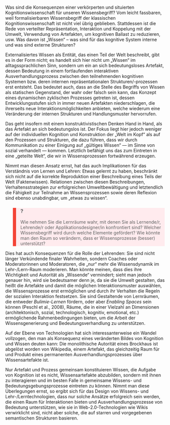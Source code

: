 Was sind die Konsequenzen einer verkörperten und situierten Kognitionswissenschaft für unseren Wissensbegriff? Vom leicht fassbaren, weil formalisierbaren Wissensbegriff der klassischen Kognitionswissenschaft ist nicht viel übrig geblieben. Stattdessen ist die Rede von verteilter Repräsentation, Interaktion und Koppelung mit der Umwelt, Verwendung von Artefakten, um kognitiven Ballast zu reduzieren, usw. Was davon ist „Wissen“ – was sind für das kognitive System interne und was sind externe Strukturen?

Externalisiertes Wissen als Entität, das einen Teil der Welt beschreibt, gibt es in der Form nicht; es handelt sich hier nicht um „Wissen“ im alltagssprachlichen Sinn, sondern um ein an sich bedeutungsloses Artefakt, dessen Bedeutung in einem fortlaufenden interaktiven Ausverhandlungsprozess zwischen den teilnehmenden kognitiven Systemen bzw. deren internen repräsentationalen Strukturen/-prozessen erst entsteht. Das bedeutet auch, dass an die Stelle des Begriffs von Wissen als statischen Gegenstand, der wahr oder falsch sein kann, das Konzept eines dynamischen zyklischen Prozesses getreten ist, dessen Entwicklungsstufen sich in immer neuen Artefakten niederschlagen, die ihrerseits neue Interaktionsmöglichkeiten anbieten, welche wiederum eine Veränderung der internen Strukturen und Handlungsmuster hervorrufen.

Das geht insofern mit einem konstruktivistischen Denken Hand in Hand, als das Artefakt an sich bedeutungslos ist. Der Fokus liegt hier jedoch weniger auf der individuellen Kognition und Konstruktion der „Welt im Kopf“ als auf den Prozessen und Strukturen, die dazu führen, dass wir durch Kommunikation zu einer Einigung auf „gültiges Wissen“ — im Sinne von sozial verhandelt — kommen. Letztlich befähigt uns das zum Eintreten in eine „geteilte Welt“, die wir in Wissensprozessen fortwährend erzeugen.

Nimmt man diesen Ansatz ernst, hat das auch Implikationen für das Verständnis von Lernen und Lehren: Etwas gelernt zu haben, beschränkt sich nicht auf die korrekte Reproduktion einer Beschreibung eines Teils der Welt (Faktenwissen). Relationen zwischen diesen Beschreibungen, Verhaltensstrategien zur erfolgreichen Umweltbewältigung und letztendlich die Fähigkeit zur Teilnahme an Wissensprozessen sowie deren Reflexion sind ebenso unabdingbar, um „etwas zu wissen“.

<blockquote style="background: #FFEBEE; border-left: 10px solid #F44336">

### ?

Wie nehmen Sie die Lernräume wahr, mit denen Sie als Lernende/r, Lehrende/r oder Applikations­designer/in konfrontiert sind? Welcher Wissensbegriff wird durch welche Elemente gefördert? Wie könnte man den Raum so verändern, dass er Wissensprozesse (besser) unterstützt?

</blockquote>

Dies hat auch Konsequenzen für die Rolle der Lehrenden: Sie sind nicht länger Verkündende finaler Wahrheiten, sondern Coaches oder Moderatorinnen und Moderatoren, die „nur“ mehr die Wissensdynamik im Lehr-/Lern-Raum moderieren. Man könnte meinen, dass dies ihre Wichtigkeit und Autorität als „Wissende“ vermindert; sieht man jedoch genauer hin, wird sie bedeutsamer denn je, da sie die Umwelt gestalten, das heißt die Artefakte und damit die möglichen Interaktionsmuster auswählen, die Wissensprozesse erst ermöglichen und durch ihr Verhalten die Regeln der sozialen Interaktion festsetzen. Sie sind Gestaltende von Lernräumen, die entweder *Bulimie-Lernen* fördern, oder aber *Enabling Spaces* sein können (Peschl et al., 2008), Räume, die in einer Vielzahl an Dimensionen (architektonisch, sozial, technologisch, kognitiv, emotional, etc.) ermöglichende Rahmenbedingungen bieten, um die Arbeit der Wissensgenerierung und Bedeutungsverhandlung zu unterstützen.

Auf der Ebene von Technologien hat sich interessanterweise ein Wandel vollzogen, den man als Konsequenz eines veränderten Bildes von Kognition und Wissen deuten kann: Die monolithische Autorität eines Brockhaus ist abgelöst worden von Wikipedia, einem Artefakt, das gleichzeitig Raum für und Produkt eines permanenten Ausverhandlungsprozesses über Wissensartefakte ist.

Nur Artefakt und Prozess gemeinsam kons­tituieren Wissen, die Aufgabe von Kognition ist es nicht, Wissensartefakte abzubilden, sondern mit ihnen zu interagieren und im besten Falle in gemeinsame Wissens- und Bedeutungsgebungsprozesse eintreten zu können. Nimmt man diese Überlegungen ernst, so ergibt sich für das Design von Wissens- und Lehr-/Lerntechnologien, dass nur solche Ansätze erfolgreich sein werden, die einen Raum für Interaktionen bieten und Ausverhandlungsprozesse von Bedeutung unterstützen, wie sie in Web-2.0-Technologien wie Wikis verwirklicht sind, nicht aber solche, die auf starren und vorgegebenen semantischen Strukturen basieren.

